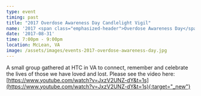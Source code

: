 ```yaml
---
type: event
timing: past
title: "2017 Overdose Awareness Day Candlelight Vigil"
name: '2017 <span class="emphasized-header">Overdose Awareness Day</span> Candlelight Vigil'
date: '2017-08-31'
time: 7:00pm - 9:00pm
location: McLean, VA
image: /assets/images/events-2017-overdose-awareness-day.jpg
---
```


A small group gathered at HTC in VA to connect, remember and celebrate the lives of those we have loved and lost.  Please see the video here: [https://www.youtube.com/watch?v=JxzV2UNZ-dY&t=1s](https://www.youtube.com/watch?v=JxzV2UNZ-dY&t=1s){:target="_new"}
